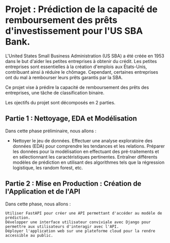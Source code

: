 # Projet : Prédiction de la capacité de remboursement des prêts d'investissement pour l'US SBA Bank.

L'United States Small Business Administration (US SBA) a été créée en 1953 dans le but d'aider les petites entreprises à obtenir du crédit. Les petites entreprises sont essentielles à la création d'emplois aux États-Unis, contribuant ainsi à réduire le chômage. Cependant, certaines entreprises ont du mal à rembourser leurs prêts garantis par la SBA.

Ce projet vise à prédire la capacité de remboursement des prêts des entreprises, une tâche de classification binaire.

Les ojectifs du projet sont décomposés en 2 parties.

## Partie 1 : Nettoyage, EDA et Modélisation

Dans cette phase préliminaire, nous allons :

   * Nettoyer le jeu de données.
    Effectuer une analyse exploratoire des données (EDA) pour comprendre les tendances et les relations.
    Préparer les données pour la modélisation en effectuant des pré-traitements et en sélectionnant les caractéristiques pertinentes.
    Entraîner différents modèles de prédiction en utilisant des algorithmes tels que la régression logistique, les random forest, etc.


## Partie 2 : Mise en Production : Création de l'Application et de l'API

Dans cette phase, nous allons :

    Utiliser FastAPI pour créer une API permettant d'accéder au modèle de prédiction.
    Développer une interface utilisateur conviviale avec Django pour permettre aux utilisateurs d'interagir avec l'API.
    Déployer l'application web sur une plateforme cloud pour la rendre accessible au public.
